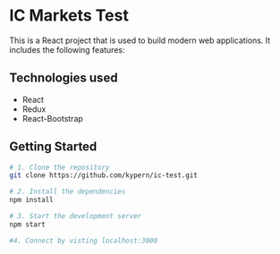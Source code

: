 # IC Markets Test

This is a React project that is used to build modern web applications. It includes the following features:

## Technologies used
- React
- Redux
- React-Bootstrap

## Getting Started

```bash
# 1. Clone the repository
git clone https://github.com/kypern/ic-test.git

# 2. Install the dependencies
npm install

# 3. Start the development server
npm start

#4. Connect by visting localhost:3000
